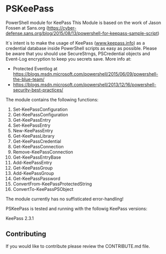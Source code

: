 ﻿# PSKeePass
PowerShell module for KeePass
This Module is based on the work of Jason Fossen at Sans.org (https://cyber-defense.sans.org/blog/2015/08/13/powershell-for-keepass-sample-script)

It´s intent is to make the usage of KeePass (www.keepass.info) as a credential database inside PowerShell scripts as easy
as possible. Please be aware that you should use SecureStrngs, PSCredential objects and Event-Log encryption to keep you secrets save.
More info at:
- Protected Eventlog at https://blogs.msdn.microsoft.com/powershell/2015/06/09/powershell-the-blue-team/
- https://blogs.msdn.microsoft.com/powershell/2013/12/16/powershell-security-best-practices/

The module contains the following functions:

1. Set-KeePassConfiguration
2. Get-KeePassConfiguration
3. Get-KeePassEntry
4. Set-KeePassEntry
5. New-KeePassEntry
6. Get-KeePassLibrary
7. Get-KeePassCredential
8. Get-KeePassConnection
9. Remove-KeePassConnection
10. Get-KeePassEntryBase
11. Add-KeePassEntry
12. Get-KeePassGroup
13. Add-KeePassGroup
14. Get-KeePassPassword
15. ConvertFrom-KeePassProtectedString
16. ConvertTo-KeePassPSObject

The module currently has no suffisticated error-handling!

PSKeePass is tested and running with the followig KeePass versions:

KeePass 2.3.1

## Contributing
If you would like to contribute please review the CONTRIBUTE.md file.
